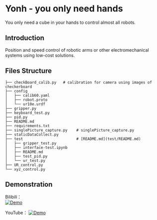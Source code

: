 # Yonh - you only need hands
You only need a cube in your hands to control almost all robots.


## Introduction
Position and speed control of robotic arms or other electromechanical systems using low-cost solutions.
    
## Files Structure  
``` 
├── checkBoard_calib.py   # calibration for camera using images of checkerboard  
├── config  
│   ├── calib60.yaml  
│   ├── robot.proto  
│   └── ur10e.urdf  
├── gripper.py  
├── keyboard_test.py  
├── pid.py  
├── README.md  
├── requirements.txt  
├── singlePicture_capture.py    # singlePicture_capture.py
├── staticDataCollect.py  
├── test                        # [README.md](test/README.md)  
│   ├── gripper_test.py  
│   ├── interface-test.ipynb  
│   ├── README.md  
│   ├── test_pid.py  
│   └── ur_test.py  
├── UR_control.py  
└── xyz_control.py  
```
## Demonstration 

Bilibili：  
[![Demo](https://res.cloudinary.com/marcomontalbano/image/upload/v1631803649/video_to_markdown/images/youtube--x4njxymneQA-c05b58ac6eb4c4700831b2b3070cd403.jpg)](https://www.bilibili.com/video/BV1yM4y1V73B?spm_id_from=333.999.0.0 "")  

YouTube：
[![Demo](https://res.cloudinary.com/marcomontalbano/image/upload/v1631803649/video_to_markdown/images/youtube--x4njxymneQA-c05b58ac6eb4c4700831b2b3070cd403.jpg)](https://www.youtube.com/watch?v=x4njxymneQA "")